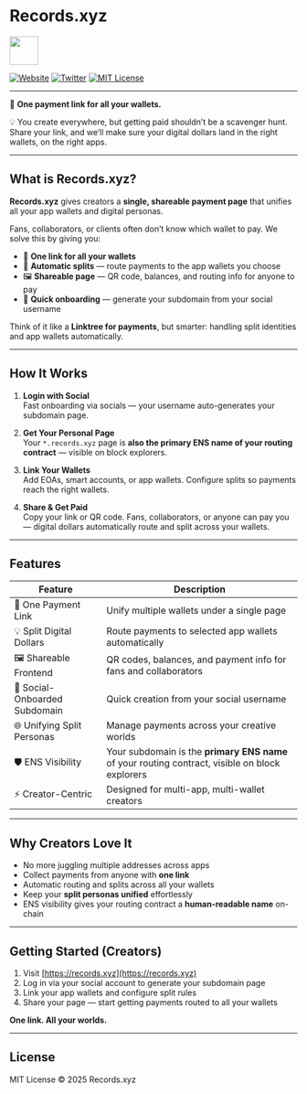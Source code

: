 
# Records.xyz

<img src="public/lovable-uploads/28193e56-2ecb-4f1d-88b9-9b88704698a0.png" width=50 height=50>

[![Website](https://img.shields.io/badge/Website-Records.xyz-blue?style=for-the-badge)](https://records.xyz) [![Twitter](https://img.shields.io/badge/Twitter-@recordsxyz-1DA1F2?style=for-the-badge&logo=twitter&logoColor=white)](https://twitter.com/records_xyz) [![MIT License](https://img.shields.io/badge/License-MIT-green?style=for-the-badge)](https://opensource.org/licenses/MIT)

---

🎯  **One payment link for all your wallets.**

💡  You create everywhere, but getting paid shouldn’t be a scavenger hunt. Share your link, and we’ll make sure your digital dollars land in the right wallets, on the right apps.

---

## **What is Records.xyz?**  

**Records.xyz** gives creators a **single, shareable payment page** that unifies all your app wallets and digital personas.  

Fans, collaborators, or clients often don’t know which wallet to pay. We solve this by giving you:  

- 🌟 **One link for all your wallets**  
- 💸 **Automatic splits** — route payments to the app wallets you choose  
- 🖼️ **Shareable page** — QR code, balances, and routing info for anyone to pay  
- 🔗 **Quick onboarding** — generate your subdomain from your social username  

Think of it like a **Linktree for payments**, but smarter: handling split identities and app wallets automatically.

---
## **How It Works**  

1. **Login with Social**  
   Fast onboarding via socials — your username auto-generates your subdomain page.  

2. **Get Your Personal Page**  
   Your `*.records.xyz` page is **also the primary ENS name of your routing contract** — visible on block explorers.  

3. **Link Your Wallets**  
   Add EOAs, smart accounts, or app wallets. Configure splits so payments reach the right wallets.  

4. **Share & Get Paid**  
   Copy your link or QR code. Fans, collaborators, or anyone can pay you — digital dollars automatically route and split across your wallets.  

---

## **Features**  

| Feature | Description |
|---------|-------------|
| 🌟 One Payment Link | Unify multiple wallets under a single page |
| 💡 Split Digital Dollars | Route payments to selected app wallets automatically |
| 🖼️ Shareable Frontend | QR codes, balances, and payment info for fans and collaborators |
| 🔗 Social-Onboarded Subdomain | Quick creation from your social username |
| 🌐 Unifying Split Personas | Manage payments across your creative worlds |
| 🛡️ ENS Visibility | Your subdomain is the **primary ENS name** of your routing contract, visible on block explorers |
| ⚡ Creator-Centric | Designed for multi-app, multi-wallet creators |

---

## **Why Creators Love It**  

- No more juggling multiple addresses across apps  
- Collect payments from anyone with **one link**  
- Automatic routing and splits across all your wallets  
- Keep your **split personas unified** effortlessly  
- ENS visibility gives your routing contract a **human-readable name** on-chain  

---

## **Getting Started (Creators)**  

1. Visit [https://records.xyz](https://records.xyz)  
2. Log in via your social account to generate your subdomain page  
3. Link your app wallets and configure split rules  
4. Share your page — start getting payments routed to all your wallets  

**One link. All your worlds.**

---



## **License**  
MIT License © 2025 Records.xyz 

